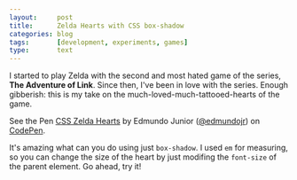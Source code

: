 ```yaml
---
layout:     post
title:      Zelda Hearts with CSS box-shadow
categories: blog
tags:       [development, experiments, games]
type:       text
---
```


I started to play Zelda with the second and most hated game of the series, **The Adventure of Link**. Since then, I've been in love with the series. Enough gibberish: this is my take on the much-loved-much-tattooed-hearts of the game.

<p data-height="312" data-theme-id="13050" data-slug-hash="raZgdw" data-default-tab="result" data-user="edmundojr" class='codepen'>See the Pen <a href='http://codepen.io/edmundojr/pen/raZgdw/'>CSS Zelda Hearts</a> by Edmundo Junior (<a href='http://codepen.io/edmundojr'>@edmundojr</a>) on <a href='http://codepen.io'>CodePen</a>.</p>
<script async src="//assets.codepen.io/assets/embed/ei.js"></script>

It's amazing what can you do using just `box-shadow`. I used `em` for measuring, so you can change the size of the heart by just modifing the `font-size` of the parent element. Go ahead, try it!